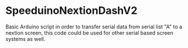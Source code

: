 # SpeeduinoNextionDashV2

Basic Arduino script in order to transfer serial data from serial list "A" to a nextion screen, this code could be used for other serial based screen systems as well.
